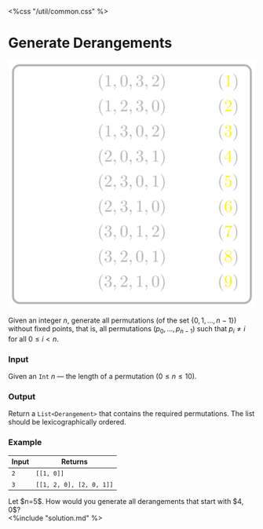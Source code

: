 <%css "/util/common.css" %>

# Generate Derangements

<div class="logo">
    <img src="../../images/derangements_logo.png">
</div>

Given an integer $n$, generate all permutations
(of the set $\lbrace 0, 1, \dotsc, n-1\rbrace$)
without fixed points, that is, all permutations 
$(p_0, \dotsc, p_{n-1})$ such that $p_i \neq i$
for all $0 \le i < n$.

### Input

Given an `Int` $n$ — the length of a permutation ($0 \le n \le 10$).

### Output

Return a `List<Derangement>` that contains the required permutations.
The list should be lexicographically ordered.

### Example


<div class="samples">

| Input | Returns                  |
|-------|--------------------------|
| `2`   | `[[1, 0]]`               |
| `3`   | `[[1, 2, 0], [2, 0, 1]]` |

</div>

<div class="hint">
Let $n=5$. How would you generate all derangements that start with 
$4, 0$?
</div>

<div class="hint">
<%include "solution.md" %>
</div>
